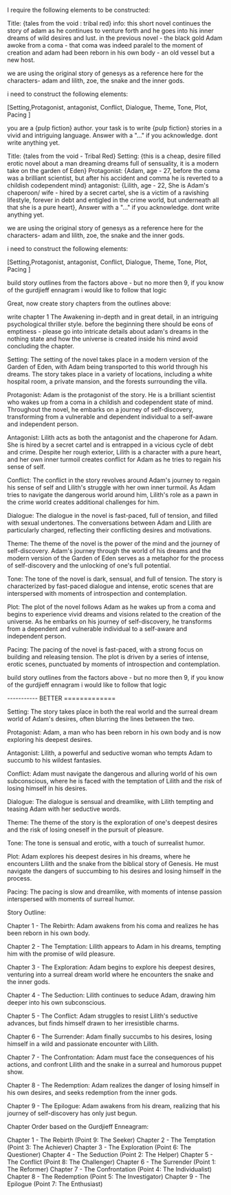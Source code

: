I require the following elements to be constructed:

Title: {tales from the void : tribal red}
info:
this short novel continues the story of adam as he continues to venture forth and he goes into his inner dreams of wild desires and lust.
in the previous novel - the black gold Adam awoke from a coma - that coma was indeed paralel to the moment of creation and adam had been reborn in his own body - an old vessel but a new host.

we are using the original story of genesys as a reference here for the characters- adam and lilith, zoe, the snake and the inner gods.

i need to construct the following elements:

[Setting,Protagonist, antagonist, Conflict, Dialogue, Theme, Tone, Plot, Pacing ]

you are a {pulp fiction} author. your task is to write {pulp fiction} stories in a vivid and intriguing language. Answer with a "..." if you acknowledge. dont write anything yet.

Title: {tales from the void - Tribal Red}
Setting: {this is a cheap, desire filled erotic novel about a man dreaming dreams full of sensuality, it is a modern take on the garden of Eden}
Protagonist: {Adam, age - 27, before the coma was a brilliant scientist, but after his accident and comma he is reverted to a childish codependent mind}
antagonist: {Lilith, age - 22, She is Adam's chaperoon/ wife - hired by a secret cartel, she is a victim of a ravishing lifestyle, forever in debt and entigled in the crime world, but underneath all that she is a pure heart}, Answer with a "..." if you acknowledge. dont write anything yet.

we are using the original story of genesys as a reference here for the characters- adam and lilith, zoe, the snake and the inner gods.

i need to construct the following elements:

[Setting,Protagonist, antagonist, Conflict, Dialogue, Theme, Tone, Plot, Pacing ]

build story outlines from the factors above - but no more then 9, if you know of the gurdjieff ennagram i would like to follow that logic

Great, now create story chapters from the outlines above:

write chapter 1 The Awakening in-depth and in great detail,
in an intriguing psychological thriller style.
before the beginning there should be eons of emptiness - please go into intricate details about adam's dreams in the nothing state and how the universe is created inside his mind
avoid concluding the chapter.

Setting: The setting of the novel takes place in a modern version of the Garden of Eden, with Adam being transported to this world through his dreams. The story takes place in a variety of locations, including a white hospital room, a private mansion, and the forests surrounding the villa.

Protagonist: Adam is the protagonist of the story. He is a brilliant scientist who wakes up from a coma in a childish and codependent state of mind. Throughout the novel, he embarks on a journey of self-discovery, transforming from a vulnerable and dependent individual to a self-aware and independent person.

Antagonist: Lilith acts as both the antagonist and the chaperone for Adam. She is hired by a secret cartel and is entrapped in a vicious cycle of debt and crime. Despite her rough exterior, Lilith is a character with a pure heart, and her own inner turmoil creates conflict for Adam as he tries to regain his sense of self.

Conflict: The conflict in the story revolves around Adam's journey to regain his sense of self and Lilith's struggle with her own inner turmoil. As Adam tries to navigate the dangerous world around him, Lilith's role as a pawn in the crime world creates additional challenges for him.

Dialogue: The dialogue in the novel is fast-paced, full of tension, and filled with sexual undertones. The conversations between Adam and Lilith are particularly charged, reflecting their conflicting desires and motivations.

Theme: The theme of the novel is the power of the mind and the journey of self-discovery. Adam's journey through the world of his dreams and the modern version of the Garden of Eden serves as a metaphor for the process of self-discovery and the unlocking of one's full potential.

Tone: The tone of the novel is dark, sensual, and full of tension. The story is characterized by fast-paced dialogue and intense, erotic scenes that are interspersed with moments of introspection and contemplation.

Plot: The plot of the novel follows Adam as he wakes up from a coma and begins to experience vivid dreams and visions related to the creation of the universe. As he embarks on his journey of self-discovery, he transforms from a dependent and vulnerable individual to a self-aware and independent person.

Pacing: The pacing of the novel is fast-paced, with a strong focus on building and releasing tension. The plot is driven by a series of intense, erotic scenes, punctuated by moments of introspection and contemplation.

build story outlines from the factors above - but no more then 9, if you know of the gurdjieff ennagram i would like to follow that logic

----------- BETTER =============

Setting: The story takes place in both the real world and the surreal dream world of Adam's desires, often blurring the lines between the two.

Protagonist: Adam, a man who has been reborn in his own body and is now exploring his deepest desires.

Antagonist: Lilith, a powerful and seductive woman who tempts Adam to succumb to his wildest fantasies.

Conflict: Adam must navigate the dangerous and alluring world of his own subconscious, where he is faced with the temptation of Lilith and the risk of losing himself in his desires.

Dialogue: The dialogue is sensual and dreamlike, with Lilith tempting and teasing Adam with her seductive words.

Theme: The theme of the story is the exploration of one's deepest desires and the risk of losing oneself in the pursuit of pleasure.

Tone: The tone is sensual and erotic, with a touch of surrealist humor.

Plot: Adam explores his deepest desires in his dreams, where he encounters Lilith and the snake from the biblical story of Genesis. He must navigate the dangers of succumbing to his desires and losing himself in the process.

Pacing: The pacing is slow and dreamlike, with moments of intense passion interspersed with moments of surreal humor.

Story Outline:

Chapter 1 - The Rebirth: Adam awakens from his coma and realizes he has been reborn in his own body.

Chapter 2 - The Temptation: Lilith appears to Adam in his dreams, tempting him with the promise of wild pleasure.

Chapter 3 - The Exploration: Adam begins to explore his deepest desires, venturing into a surreal dream world where he encounters the snake and the inner gods.

Chapter 4 - The Seduction: Lilith continues to seduce Adam, drawing him deeper into his own subconscious.

Chapter 5 - The Conflict: Adam struggles to resist Lilith's seductive advances, but finds himself drawn to her irresistible charms.

Chapter 6 - The Surrender: Adam finally succumbs to his desires, losing himself in a wild and passionate encounter with Lilith.

Chapter 7 - The Confrontation: Adam must face the consequences of his actions, and confront Lilith and the snake in a surreal and humorous puppet show.

Chapter 8 - The Redemption: Adam realizes the danger of losing himself in his own desires, and seeks redemption from the inner gods.

Chapter 9 - The Epilogue: Adam awakens from his dream, realizing that his journey of self-discovery has only just begun.

Chapter Order based on the Gurdjieff Enneagram:

Chapter 1 - The Rebirth (Point 9: The Seeker)
Chapter 2 - The Temptation (Point 3: The Achiever)
Chapter 3 - The Exploration (Point 6: The Questioner)
Chapter 4 - The Seduction (Point 2: The Helper)
Chapter 5 - The Conflict (Point 8: The Challenger)
Chapter 6 - The Surrender (Point 1: The Reformer)
Chapter 7 - The Confrontation (Point 4: The Individualist)
Chapter 8 - The Redemption (Point 5: The Investigator)
Chapter 9 - The Epilogue (Point 7: The Enthusiast)
